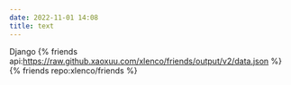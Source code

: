 ```yaml
---
date: 2022-11-01 14:08
title: text
---
```

Django
{% friends api:https://raw.github.xaoxuu.com/xlenco/friends/output/v2/data.json %}
{% friends repo:xlenco/friends %}
